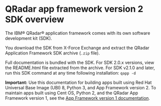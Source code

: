 # QRadar app framework version 2 SDK overview

The IBM® QRadar® application framework comes with its own software development kit (SDK).

You download the SDK from X-Force Exchange and extract the QRadar Application Framework SDK archive (`.zip` file).

Full documentation is bundled with the SDK. For SDK 2.0.x versions, view the README.html file extracted from the archive. 
For SDK v2.1.0 and later, run this SDK command at any time following installation: `qapp -d`

**Important:** Use this documentation for building apps built using Red Hat Universal Base Image (UBI) 8, Python 3, and App Framework version 2. To maintain apps built using Cent OS, Python 2, and the QRadar App Framework version 1, see the [App Framework version 1 documentation](https://www.ibm.com/support/knowledgecenter/SS42VS_SHR/com.ibm.appfw.doc/c_appfw_container.html). 
